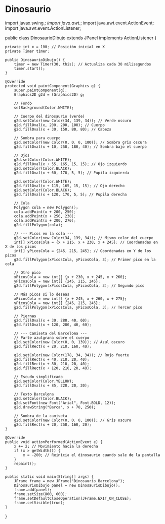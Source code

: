 # Dinosaurio
import javax.swing.*;
import java.awt.*;
import java.awt.event.ActionEvent;
import java.awt.event.ActionListener;

public class DinosaurioDibujo extends JPanel implements ActionListener {

    private int x = 100; // Posición inicial en X
    private Timer timer;

    public DinosaurioDibujo() {
        timer = new Timer(30, this); // Actualiza cada 30 milisegundos
        timer.start();
    }

    @Override
    protected void paintComponent(Graphics g) {
        super.paintComponent(g);
        Graphics2D g2d = (Graphics2D) g;

        // Fondo
        setBackground(Color.WHITE);

        // Cuerpo del dinosaurio (verde)
        g2d.setColor(new Color(34, 139, 34)); // Verde oscuro
        g2d.fillOval(x, 200, 200, 100); // Cuerpo
        g2d.fillOval(x + 30, 150, 80, 80); // Cabeza

        // Sombra para cuerpo
        g2d.setColor(new Color(0, 0, 0, 100)); // Sombra gris oscura
        g2d.fillOval(x + 10, 250, 180, 40); // Sombra bajo el cuerpo

        // Ojos
        g2d.setColor(Color.WHITE);
        g2d.fillOval(x + 55, 165, 15, 15); // Ojo izquierdo
        g2d.setColor(Color.BLACK);
        g2d.fillOval(x + 60, 170, 5, 5); // Pupila izquierda
        
        g2d.setColor(Color.WHITE);
        g2d.fillOval(x + 115, 165, 15, 15); // Ojo derecho
        g2d.setColor(Color.BLACK);
        g2d.fillOval(x + 120, 170, 5, 5); // Pupila derecha

        // Cola
        Polygon cola = new Polygon();
        cola.addPoint(x + 200, 250);
        cola.addPoint(x + 250, 230);
        cola.addPoint(x + 200, 270);
        g2d.fillPolygon(cola);

        // --- Picos en la cola ---
        g2d.setColor(new Color(34, 139, 34)); // Mismo color del cuerpo
        int[] xPicosCola = {x + 215, x + 230, x + 245}; // Coordenadas en X de los picos
        int[] yPicosCola = {245, 215, 245}; // Coordenadas en Y de los picos
        g2d.fillPolygon(xPicosCola, yPicosCola, 3); // Primer pico en la cola

        // Otro pico
        xPicosCola = new int[] {x + 230, x + 245, x + 260};
        yPicosCola = new int[] {245, 215, 245};
        g2d.fillPolygon(xPicosCola, yPicosCola, 3); // Segundo pico

        // Más picos si lo deseas
        xPicosCola = new int[] {x + 245, x + 260, x + 275};
        yPicosCola = new int[] {245, 215, 245};
        g2d.fillPolygon(xPicosCola, yPicosCola, 3); // Tercer pico

        // Piernas
        g2d.fillOval(x + 30, 280, 40, 60);
        g2d.fillOval(x + 120, 280, 40, 60);

        // --- Camiseta del Barcelona ---
        // Parte azulgrana sobre el cuerpo
        g2d.setColor(new Color(0, 0, 139)); // Azul oscuro
        g2d.fillRect(x + 20, 210, 160, 40);

        g2d.setColor(new Color(178, 34, 34)); // Rojo fuerte
        g2d.fillRect(x + 40, 210, 20, 40);
        g2d.fillRect(x + 80, 210, 20, 40);
        g2d.fillRect(x + 120, 210, 20, 40);

        // Escudo simplificado
        g2d.setColor(Color.YELLOW);
        g2d.fillOval(x + 85, 220, 20, 20);

        // Texto Barcelona
        g2d.setColor(Color.BLACK);
        g2d.setFont(new Font("Arial", Font.BOLD, 12));
        g2d.drawString("Barca", x + 70, 250);

        // Sombra de la camiseta
        g2d.setColor(new Color(0, 0, 0, 100)); // Gris oscuro
        g2d.fillRect(x + 20, 250, 160, 20);
    }

    @Override
    public void actionPerformed(ActionEvent e) {
        x += 2; // Movimiento hacia la derecha
        if (x > getWidth()) {
            x = -200; // Reinicia el dinosaurio cuando sale de la pantalla
        }
        repaint();
    }

    public static void main(String[] args) {
        JFrame frame = new JFrame("Dinosaurio Barcelona");
        DinosaurioDibujo panel = new DinosaurioDibujo();
        frame.add(panel);
        frame.setSize(800, 600);
        frame.setDefaultCloseOperation(JFrame.EXIT_ON_CLOSE);
        frame.setVisible(true);
    }
}
